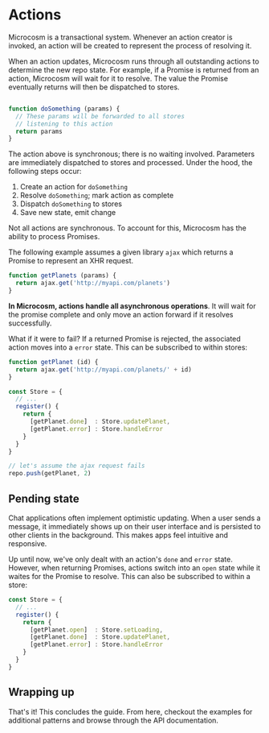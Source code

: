 # Actions

Microcosm is a transactional system. Whenever an action creator is
invoked, an action will be created to represent the process of
resolving it.

When an action updates, Microcosm runs through all outstanding
actions to determine the new repo state. For example, if a
Promise is returned from an action, Microcosm will wait for it to
resolve. The value the Promise eventually returns will then be
dispatched to stores.

```javascript

function doSomething (params) {
  // These params will be forwarded to all stores
  // listening to this action
  return params
}
```

The action above is synchronous; there is no waiting
involved. Parameters are immediately dispatched to stores and
processed. Under the hood, the following steps occur:

1. Create an action for `doSomething`
2. Resolve `doSomething`; mark action as complete
3. Dispatch `doSomething` to stores
4. Save new state, emit change

Not all actions are synchronous. To account for this, Microcosm has
the ability to process Promises.

The following example assumes a given library `ajax` which returns a
Promise to represent an XHR request.

```javascript
function getPlanets (params) {
  return ajax.get('http://myapi.com/planets')
}
```

**In Microcosm, actions handle all asynchronous operations**. It will
wait for the promise complete and only move an action forward if
it resolves successfully.

What if it were to fail? If a returned Promise is rejected, the
associated action moves into a `error` state. This can be subscribed
to within stores:

```javascript
function getPlanet (id) {
  return ajax.get('http://myapi.com/planets/' + id)
}

const Store = {
  // ...
  register() {
    return {
      [getPlanet.done]  : Store.updatePlanet,
      [getPlanet.error] : Store.handleError
    }
  }
}

// let's assume the ajax request fails
repo.push(getPlanet, 2)
```

## Pending state

Chat applications often implement optimistic updating. When a user
sends a message, it immediately shows up on their user interface and
is persisted to other clients in the background. This makes apps feel
intuitive and responsive.

Up until now, we've only dealt with an action's `done` and `error`
state. However, when returning Promises, actions switch into an `open`
state while it waites for the Promise to resolve. This can also be
subscribed to within a store:

```javascript
const Store = {
  // ...
  register() {
    return {
      [getPlanet.open]  : Store.setLoading,
      [getPlanet.done]  : Store.updatePlanet,
      [getPlanet.error] : Store.handleError
    }
  }
}
```

## Wrapping up

That's it! This concludes the guide. From here, checkout the examples
for additional patterns and browse through the API documentation.
